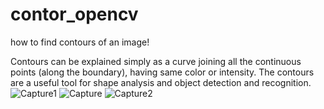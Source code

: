 # contor_opencv
how to find contours of an image!

Contours can be explained simply as a curve joining all the continuous points (along the boundary), having same color or intensity. The contours are a useful tool for shape analysis and object detection and recognition.
![Capture1](https://github.com/Ebrahimi00/contour_opencv/assets/121750125/c1364bbc-49f2-4d59-861b-0c3240f07896)
![Capture](https://github.com/Ebrahimi00/contour_opencv/assets/121750125/00ab8e82-2418-4c5a-b633-f158646a4a25)
![Capture2](https://github.com/Ebrahimi00/contour_opencv/assets/121750125/a49d0d05-4caa-48b9-8c61-df7be19c61e6)
